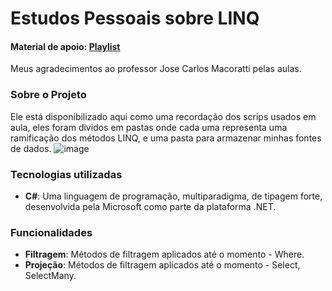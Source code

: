 # Estudos Pessoais sobre LINQ
#### Material de apoio: [Playlist](https://www.youtube.com/playlist?list=PLJ4k1IC8GhW0yky43O7TeNwRvaVrHdOmJ)
Meus agradecimentos ao professor Jose Carlos Macoratti pelas aulas.
### Sobre o Projeto
Ele está disponibilizado aqui como uma recordação dos scrips usados em aula, eles foram dividos em pastas onde cada uma representa uma ramificação dos métodos LINQ, e uma pasta para armazenar minhas fontes de dados.
![image](https://github.com/VictorRicarteSilva/LINQFundamentos/assets/97422136/001139d9-0ee3-442e-898d-69c1044e1591)
### Tecnologias utilizadas
- **C#**: Uma linguagem de programação, multiparadigma, de tipagem forte, desenvolvida pela Microsoft como parte da plataforma .NET.
### Funcionalidades 
- **Filtragem**: Métodos de filtragem aplicados até o momento - Where.
- **Projeção**: Métodos de filtragem aplicados até o momento - Select, SelectMany.
